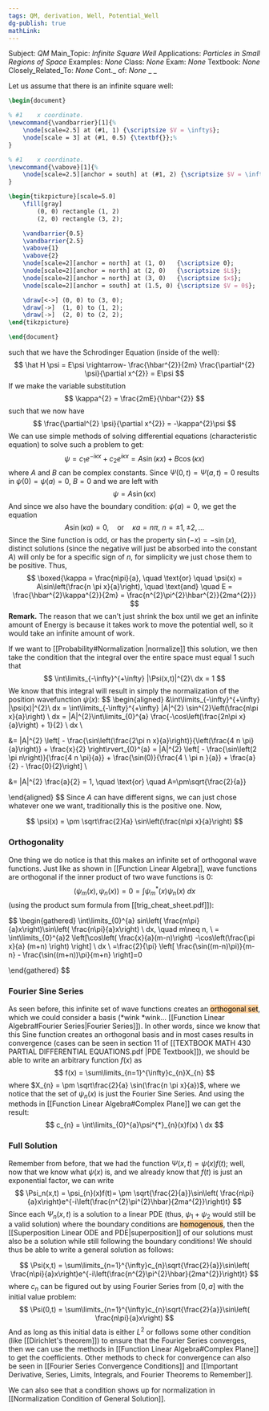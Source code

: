 ```yaml
---
tags: QM, derivation, Well, Potential_Well
dg-publish: true
mathLink: 
---
```

Subject: _QM_
Main\_Topic: _Infinite Square Well_
Applications: _Particles in Small Regions of Space_
Examples: _None_
Class: _None_
Exam: _None_
Textbook: _None_
Closely\_Related\_To: _None_
Cont.\_ of: _None_ 
_
_

Let us assume that there is an infinite square well:
```tikz
\begin{document}

% #1    x coordinate.
\newcommand{\vandbarrier}[1]{%
    \node[scale=2.5] at (#1, 1) {\scriptsize $V = \infty$};
    \node[scale = 3] at (#1, 0.5) {\textbf{}};%
}

% #1    x coordinate.
\newcommand{\vabove}[1]{%
    \node[scale=2.5][anchor = south] at (#1, 2) {\scriptsize $V = \infty$};%
}

\begin{tikzpicture}[scale=5.0]
    \fill[gray]
        (0, 0) rectangle (1, 2)
        (2, 0) rectangle (3, 2);

    \vandbarrier{0.5}
    \vandbarrier{2.5}
    \vabove{1}
    \vabove{2}
    \node[scale=2][anchor = north] at (1, 0)   {\scriptsize 0};
    \node[scale=2][anchor = north] at (2, 0)   {\scriptsize $L$};
    \node[scale=2][anchor = north] at (3, 0)   {\scriptsize $x$};
    \node[scale=2][anchor = south] at (1.5, 0) {\scriptsize $V = 0$};

    \draw[<->] (0, 0) to (3, 0);
    \draw[->]  (1, 0) to (1, 2);
    \draw[->]  (2, 0) to (2, 2);
\end{tikzpicture}

\end{document}
```
such that we have the Schrodinger Equation (inside of the well):
$$
\hat H \psi = E\psi \rightarrow- \frac{\hbar^{2}}{2m} \frac{\partial^{2} \psi}{\partial x^{2}} = E\psi
$$
If we make the variable substitution
$$
\kappa^{2} =  \frac{2mE}{\hbar^{2}}
$$
such that we now have 
$$
 \frac{\partial^{2} \psi}{\partial x^{2}} = -\kappa^{2}\psi
$$
We can use simple methods of solving differential equations (characteristic equation) to solve such a problem to get:
$$
\psi = c_{1}e^{-i\kappa x} + c_{2}e^{i\kappa x} = A\sin(\kappa x) + B\cos(\kappa x) 
$$
where $A$ and $B$ can be complex constants. Since $\Psi(0,t)=\Psi(a,t)=0$ results in $\psi(0)=\psi(a)=0$, $B=0$ and we are left with 
$$
\psi = A\sin(\kappa x)
$$
And since we also have the boundary condition: $\psi(a)=0$, we get the equation
$$
A\sin(\kappa a) = 0, \quad \text{or} \quad \kappa a = n\pi, \  n=\pm1,\pm2,\ldots
$$
Since the Sine function is odd, or has the property $\sin(-x) = -\sin(x)$, distinct solutions (since the negative will just be absorbed into the constant $A$) will only be for a specific sign of $n$, for simplicity we just chose them to be positive. Thus,
$$
\boxed{\kappa = \frac{n\pi}{a}, \quad \text{or} \quad \psi(x) = A\sin\left(\frac{n \pi x}{a}\right), \quad \text{and} \quad E = \frac{\hbar^{2}\kappa^{2}}{2m} = \frac{n^{2}\pi^{2}\hbar^{2}}{2ma^{2}}}
$$
**Remark.** The reason that we can't just shrink the box until we get an infinite amount of Energy is because it takes work to move the potential well, so it would take an infinite amount of work.

If we want to [[Probability#Normalization |normalize]] this solution, we then take the condition that the integral over the entire space must equal $1$ such that
$$
\int\limits_{-\infty}^{+\infty} |\Psi(x,t)|^{2}\ dx = 1
$$
We know that this integral will result in simply the normalization of the position wavefunction $\psi(x)$:
$$
\begin{aligned}
&\int\limits_{-\infty}^{+\infty} |\psi(x)|^{2}\ dx = \int\limits_{-\infty}^{+\infty} |A|^{2} \sin^{2}\left(\frac{n\pi x}{a}\right) \ dx = |A|^{2}\int\limits_{0}^{a} \frac{-\cos\left(\frac{2n\pi x}{a}\right) + 1}{2} \ dx  \\

 &= |A|^{2} \left[ - \frac{\sin\left(\frac{2\pi n x}{a}\right)}{\left(\frac{4 n \pi}{a}\right)} + \frac{x}{2} \right\rvert_{0}^{a} = |A|^{2} \left[ - \frac{\sin\left(2 \pi n\right)}{\frac{4 n \pi}{a}} + \frac{\sin(0)}{\frac{4 \ \pi n }{a}} + \frac{a}{2} - \frac{0}{2}\right] \\
 
  &= |A|^{2} \frac{a}{2} = 1, \quad \text{or} \quad A=\pm\sqrt{\frac{2}{a}}

\end{aligned}
$$
Since $A$ can have different signs, we can just chose whatever one we want, traditionally this is the positive one. Now,

$$
\psi(x) = \pm \sqrt\frac{2}{a} \sin\left(\frac{n\pi x}{a}\right)
$$
### Orthogonality
One thing we do notice is that this makes an infinite set of orthogonal wave functions. Just like as shown in [[Function Linear Algebra]], wave functions are orthogonal if the inner product of two wave functions is $0$:
$$
(\psi_m(x),\psi_{n}(x)) = 0 = \int\psi_{m}^{*}(x)\psi_{n}(x) \ dx
$$
(using the product sum formula from [[trig_cheat_sheet.pdf]]):

$$
\begin{gathered}
\int\limits_{0}^{a} sin\left( \frac{m\pi}{a}x\right)\sin\left( \frac{n\pi}{a}x\right) \ dx, \quad m\neq n, \\
 = \int\limits_{0}^{a}2 \left[\cos\left( \frac{x}{a}(m-n)\right) -\cos\left(\frac{\pi x}{a} (m+n) \right) \right] \ dx \\
 =\frac{2}{\pi} \left[ \frac{\sin((m-n)\pi)}{m-n} - \frac{\sin((m+n))\pi}{m+n} \right]=0

\end{gathered}
$$

### Fourier Sine Series
As seen before, this infinite set of wave functions creates an <mark style="background: #FFB86CA6;">orthogonal set</mark>, which we could consider a basis (\*wink \*wink... [[Function Linear Algebra#Fourier Series|Fourier Series]]). In other words, since we know that this Sine function creates an orthogonal basis and in most cases results in convergence (cases can be seen in section 11 of [[TEXTBOOK MATH 430 PARTIAL DIFFERENTIAL EQUATIONS.pdf |PDE Textbook]]), we should be able to write an arbitrary function $f(x)$ as 
$$
f(x) = \sum\limits_{n=1}^{\infty}c_{n}X_{n}
$$
where $X_{n} = \pm \sqrt\frac{2}{a} \sin(\frac{n \pi x}{a})$, where we notice that the set of $\psi_n(x)$ is just the Fourier Sine Series. And using the methods in [[Function Linear Algebra#Complex Plane]] we can get the result:
$$
c_{n} = \int\limits_{0}^{a}\psi^{*}_{n}(x)f(x) \ dx
$$

### Full Solution
Remember from before, that we had the function $\Psi(x,t)=\psi(x)f(t)$; well, now that we know what $\psi(x)$ is, and we already know that $f(t)$ is just an exponential factor, we can write
$$
\Psi_n(x,t) = \psi_{n}(x)f(t)= \pm \sqrt{\frac{2}{a}}\sin\left( \frac{n\pi}{a}x\right)e^{-i\left(\frac{n^{2}\pi^{2}\hbar}{2ma^{2}}\right)t}
$$
Since each $\Psi_n(x,t)$ is a solution to a linear PDE (thus, $\psi_{1}+ \psi_2$ would still be a valid solution) where the boundary conditions are <mark style="background: #FFB86CA6;">homogenous</mark>, then the [[Superposition Linear ODE and PDE|superposition]] of our solutions must also be a solution while still following the boundary conditions! We should thus be able to write a general solution as follows:

$$
\Psi(x,t) = \sum\limits_{n=1}^{\infty}c_{n}\sqrt{\frac{2}{a}}\sin\left( \frac{n\pi}{a}x\right)e^{-i\left(\frac{n^{2}\pi^{2}\hbar}{2ma^{2}}\right)t}
$$
where $c_n$ can be figured out by using Fourier Series from $[0,a]$ with the initial value problem:
$$
\Psi(0,t) = \sum\limits_{n=1}^{\infty}c_{n}\sqrt{\frac{2}{a}}\sin\left( \frac{n\pi}{a}x\right)
$$
And as long as this initial data is either $L^{2}$ or follows some other condition (like [[Dirichlet's theorem]]) to ensure that the Fourier Series converges, then we can use the methods in [[Function Linear Algebra#Complex Plane]] to get the coefficients. Other methods to check for convergence can also be seen in [[Fourier Series Convergence Conditions]] and [[Important Derivative, Series, Limits, Integrals, and Fourier Theorems to Remember]]. 

We can also see that a condition shows up for normalization in [[Normalization Condition of General Solution]].


 